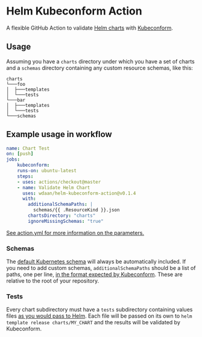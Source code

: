 # Helm Kubeconform Action

A flexible GitHub Action to validate [Helm charts](https://helm.sh/docs/topics/charts/) with [Kubeconform](https://github.com/yannh/kubeconform/).

## Usage

Assuming you have a `charts` directory under which you have a
set of charts and a `schemas` directory containing any custom
resource schemas, like this:

```
charts
└───foo
│  ├───templates
│  └───tests
└───bar
│  ├───templates
│  └───tests
└───schemas
```

## Example usage in workflow

```yaml
name: Chart Test
on: [push] 
jobs:
    kubeconform:
    runs-on: ubuntu-latest
    steps:
    - uses: actions/checkout@master
    - name: Validate Helm Chart
      uses: wdaan/helm-kubeconform-action@v0.1.4
      with:
        additionalSchemaPaths: |
          schemas/{{ .ResourceKind }}.json
        chartsDirectory: "charts"
        ignoreMissingSchemas: "true"
```

[See action.yml for more information on the parameters.](action.yml)

### Schemas

The [default Kubernetes
schema](https://github.com/yannh/kubernetes-json-schema/) will always
be automatically included. If you need to add custom schemas,
`additionalSchemaPaths` should be a list of paths, one per line, [in
the format expected by
Kubeconform](https://github.com/yannh/kubeconform/blob/d536a659bdb20ee6d06ab55886b348cd1c0fa21b/Readme.md#overriding-schemas-location---crd-and-openshift-support).
These are relative to the root of your repository.

### Tests

Every chart subdirectory must have a `tests` subdirectory
containing values files [as you would pass to
Helm](https://helm.sh/docs/intro/using_helm/#customizing-the-chart-before-installing).
Each file will be passed on its own to `helm template release
charts/MY_CHART` and the results will be validated by
Kubeconform.
